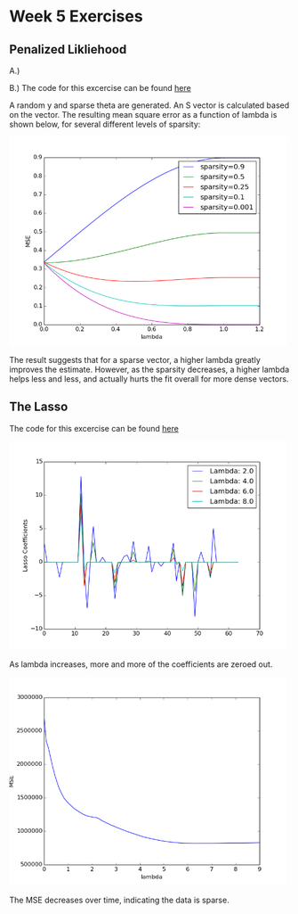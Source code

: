 # Week 5 Exercises

## Penalized Likliehood

A.) 

B.) The code for this excercise can be found [here](penalized.py)

A random y and sparse theta are generated. An S vector is calculated based on the vector. The resulting mean square error as a function of lambda is shown below, for several different levels of sparsity:

<img src="https://github.com/afwebb/SDS-385/blob/master/week5/result_pen.png" width="500">

The result suggests that for a sparse vector, a higher lambda greatly improves the estimate. However, as the sparsity decreases, a higher lambda helps less and less, and actually hurts the fit overall for more dense vectors.

## The Lasso

The code for this excercise can be found [here](lasso.py)

<img src="https://github.com/afwebb/SDS-385/blob/master/week5/result_lasso_coef.png" width="500">

As lambda increases, more and more of the coefficients are zeroed out. 

<img src="https://github.com/afwebb/SDS-385/blob/master/week5/result_lasso_mse.png" width="500">

The MSE decreases over time, indicating the data is sparse.




